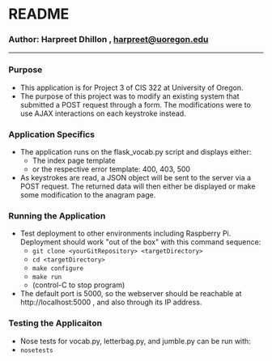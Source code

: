 # README #

### Author: Harpreet Dhillon , harpreet@uoregon.edu ###

---

### Purpose ###
* This application is for Project 3 of CIS 322 at University of Oregon.
* The purpose of this project was to modify an existing system that submitted a POST request through a form. The modifications were to use AJAX interactions on each keystroke instead.

### Application Specifics ###
* The application runs on the flask_vocab.py script and displays either:
  * The index page template
  * or the respective error template: 400, 403, 500
* As keystrokes are read, a JSON object will be sent to the server via a POST request. The returned data will then either be displayed or make some modification to the anagram page.

### Running the Application ###
* Test deployment to other environments including Raspberry Pi.  Deployment 
  should work "out of the box" with this command sequence:
  * `git clone <yourGitRepository> <targetDirectory>`
  * `cd <targetDirectory>`
  * `make configure`
  * `make run`
  * (control-C to stop program)
* The default port is 5000, so the webserver should be reachable at http://localhost:5000 , and also through its IP address.
 
### Testing the Applicaiton ###
* Nose tests for vocab.py, letterbag.py, and jumble.py can be run with:
* `nosetests`
